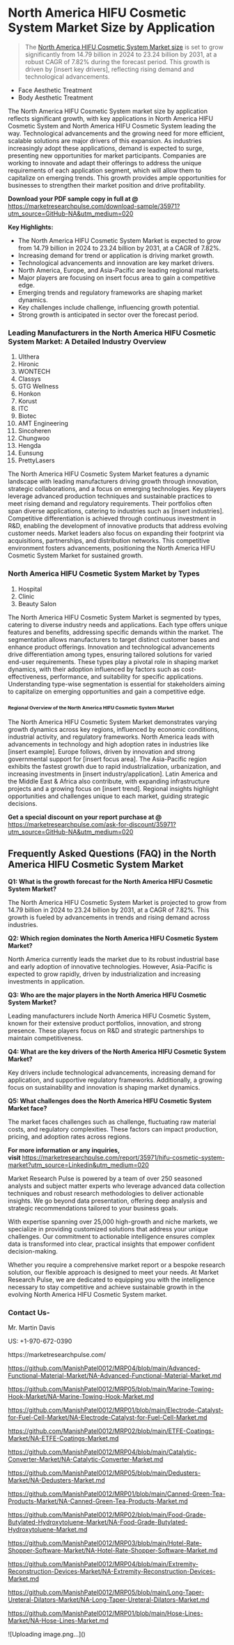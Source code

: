 <h1>North America HIFU Cosmetic System Market&nbsp;Size by Application</h1><blockquote><p>The <a href="https://marketresearchpulse.com/download-sample/35971?utm_source=GitHub-NA&amp;utm_medium=020">North America HIFU Cosmetic System Market size</a> is set to grow significantly from 14.79 billion in 2024 to 23.24 billion by 2031, at a robust CAGR of 7.82% during the forecast period. This growth is driven by [insert key drivers], reflecting rising demand and technological advancements.</p></blockquote><ul><li>Face Aesthetic Treatment<li> Body Aesthetic Treatment</li></ul><p>The North America HIFU Cosmetic System market size by application reflects significant growth, with key applications in North America HIFU Cosmetic System and North America HIFU Cosmetic System leading the way. Technological advancements and the growing need for more efficient, scalable solutions are major drivers of this expansion. As industries increasingly adopt these applications, demand is expected to surge, presenting new opportunities for market participants. Companies are working to innovate and adapt their offerings to address the unique requirements of each application segment, which will allow them to capitalize on emerging trends. This growth provides ample opportunities for businesses to strengthen their market position and drive profitability.</p><p><strong>Download your PDF sample copy in full at @ </strong><a href="https://marketresearchpulse.com/download-sample/35971?utm_source=GitHub-NA&amp;utm_medium=020">https://marketresearchpulse.com/download-sample/35971?utm_source=GitHub-NA&amp;utm_medium=020</a></p><p><strong>Key Highlights: </strong></p><ul><li>The North America HIFU Cosmetic System Market is expected to grow from 14.79 billion in 2024 to 23.24 billion by 2031, at a CAGR of 7.82%.</li><li>Increasing demand for trend or application is driving market growth.</li><li>Technological advancements and innovation are key market drivers.</li><li>North America, Europe, and Asia-Pacific are leading regional markets.</li><li>Major players are focusing on insert focus area to gain a competitive edge.</li><li>Emerging trends and regulatory frameworks are shaping market dynamics.</li><li>Key challenges include challenge, influencing growth potential.</li><li>Strong growth is anticipated in sector over the forecast period.</li></ul><h3>Leading Manufacturers in the North America HIFU Cosmetic System Market: A Detailed Industry Overview</h3><ol><li>Ulthera</li><li>Hironic</li><li>WONTECH</li><li>Classys</li><li>GTG Wellness</li><li>Honkon</li><li>Korust</li><li>ITC</li><li>Biotec</li><li>AMT Engineering</li><li>Sincoheren</li><li>Chungwoo</li><li>Hengda</li><li>Eunsung</li><li>PrettyLasers</li></ol><div class="flex max-w-full flex-col flex-grow"><div class="min-h-8 text-message flex w-full flex-col items-end gap-2 whitespace-normal break-words [.text-message+&amp;]:mt-5" dir="auto" data-message-author-role="assistant" data-message-id="fd8432e4-4910-450d-b182-61b7bfb0a01f" data-message-model-slug="gpt-4o"><div class="flex w-full flex-col gap-1 empty:hidden first:pt-[3px]"><div class="markdown prose w-full break-words dark:prose-invert light"><p>The North America HIFU Cosmetic System Market features a dynamic landscape with leading manufacturers driving growth through innovation, strategic collaborations, and a focus on emerging technologies. Key players leverage advanced production techniques and sustainable practices to meet rising demand and regulatory requirements. Their portfolios often span diverse applications, catering to industries such as [insert industries]. Competitive differentiation is achieved through continuous investment in R&amp;D, enabling the development of innovative products that address evolving customer needs. Market leaders also focus on expanding their footprint via acquisitions, partnerships, and distribution networks. This competitive environment fosters advancements, positioning the North America HIFU Cosmetic System Market for sustained growth.</p></div></div></div></div><h3>North America HIFU Cosmetic System Market by Types</h3><ol><li>Hospital<li> Clinic<li> Beauty Salon</li></ol><div class="flex max-w-full flex-col flex-grow"><div class="min-h-8 text-message flex w-full flex-col items-end gap-2 whitespace-normal break-words [.text-message+&amp;]:mt-5" dir="auto" data-message-author-role="assistant" data-message-id="084470be-0bb7-4664-bddf-5156b4f41249" data-message-model-slug="gpt-4o-mini"><div class="flex w-full flex-col gap-1 empty:hidden first:pt-[3px]"><div class="markdown prose w-full break-words dark:prose-invert light"><p>The North America HIFU Cosmetic System Market is segmented by types, catering to diverse industry needs and applications. Each type offers unique features and benefits, addressing specific demands within the market. The segmentation allows manufacturers to target distinct customer bases and enhance product offerings. Innovation and technological advancements drive differentiation among types, ensuring tailored solutions for varied end-user requirements. These types play a pivotal role in shaping market dynamics, with their adoption influenced by factors such as cost-effectiveness, performance, and suitability for specific applications. Understanding type-wise segmentation is essential for stakeholders aiming to capitalize on emerging opportunities and gain a competitive edge.</p></div></div></div></div><h3><span style="font-size: 11px;">Regional Overview of the North America HIFU Cosmetic System Market</span></h3><div class="flex max-w-full flex-col flex-grow"><div class="min-h-8 text-message flex w-full flex-col items-end gap-2 whitespace-normal break-words [.text-message+&amp;]:mt-5" dir="auto" data-message-author-role="assistant" data-message-id="e9038762-ce64-4e30-91c9-9bd413514231" data-message-model-slug="gpt-4o-mini"><div class="flex w-full flex-col gap-1 empty:hidden first:pt-[3px]"><div class="markdown prose w-full break-words dark:prose-invert light"><p>The North America HIFU Cosmetic System Market demonstrates varying growth dynamics across key regions, influenced by economic conditions, industrial activity, and regulatory frameworks. North America leads with advancements in technology and high adoption rates in industries like [insert example]. Europe follows, driven by innovation and strong governmental support for [insert focus area]. The Asia-Pacific region exhibits the fastest growth due to rapid industrialization, urbanization, and increasing investments in [insert industry/application]. Latin America and the Middle East &amp; Africa also contribute, with expanding infrastructure projects and a growing focus on [insert trend]. Regional insights highlight opportunities and challenges unique to each market, guiding strategic decisions.</p></div></div></div></div><p><strong>Get a special discount on your report purchase at @ </strong><a href="https://marketresearchpulse.com/ask-for-discount/35971?utm_source=GitHub-NA&amp;utm_medium=020">https://marketresearchpulse.com/ask-for-discount/35971?utm_source=GitHub-NA&amp;utm_medium=020</a></p><h2>Frequently Asked Questions (FAQ) in the North America HIFU Cosmetic System Market</h2><p><strong>Q1: What is the growth forecast for the North America HIFU Cosmetic System Market?</strong></p><p>The North America HIFU Cosmetic System Market is projected to grow from 14.79 billion in 2024 to 23.24 billion by 2031, at a CAGR of 7.82%. This growth is fueled by advancements in trends and rising demand across industries.</p><p><strong>Q2: Which region dominates the North America HIFU Cosmetic System Market?</strong></p><p>North America currently leads the market due to its robust industrial base and early adoption of innovative technologies. However, Asia-Pacific is expected to grow rapidly, driven by industrialization and increasing investments in application.</p><p><strong>Q3: Who are the major players in the North America HIFU Cosmetic System Market?</strong></p><p>Leading manufacturers include North America HIFU Cosmetic System, known for their extensive product portfolios, innovation, and strong presence. These players focus on R&amp;D and strategic partnerships to maintain competitiveness.</p><p><strong>Q4: What are the key drivers of the North America HIFU Cosmetic System Market?</strong></p><p>Key drivers include technological advancements, increasing demand for application, and supportive regulatory frameworks. Additionally, a growing focus on sustainability and innovation is shaping market dynamics.</p><p><strong>Q5: What challenges does the North America HIFU Cosmetic System Market face?</strong></p><p>The market faces challenges such as challenge, fluctuating raw material costs, and regulatory complexities. These factors can impact production, pricing, and adoption rates across regions.</p><p><strong>For more information or any inquiries, visit&nbsp;</strong><a href="https://marketresearchpulse.com/report/35971/hifu-cosmetic-system-market?utm_source=Linkedin&utm_medium=020">https://marketresearchpulse.com/report/35971/hifu-cosmetic-system-market?utm_source=Linkedin&utm_medium=020</a></p><p>Market Research Pulse is powered by a team of over 250 seasoned analysts and subject matter experts who leverage advanced data collection techniques and robust research methodologies to deliver actionable insights. We go beyond data presentation, offering deep analysis and strategic recommendations tailored to your business goals.</p><p>With expertise spanning over 25,000 high-growth and niche markets, we specialize in providing customized solutions that address your unique challenges. Our commitment to actionable intelligence ensures complex data is transformed into clear, practical insights that empower confident decision-making.</p><p>Whether you require a comprehensive market report or a bespoke research solution, our flexible approach is designed to meet your needs. At Market Research Pulse, we are dedicated to equipping you with the intelligence necessary to stay competitive and achieve sustainable growth in the evolving North America HIFU Cosmetic System market.</p><h3><strong>Contact Us-</strong></h3><p>Mr. Martin Davis</p><p>US: +1-970-672-0390</p><p>https://marketresearchpulse.com/</p><p><a href="https://github.com/ManishPatel0012/MRP04/blob/main/Advanced-Functional-Material-Market/NA-Advanced-Functional-Material-Market.md">https://github.com/ManishPatel0012/MRP04/blob/main/Advanced-Functional-Material-Market/NA-Advanced-Functional-Material-Market.md</a></p><p><a href="https://github.com/ManishPatel0012/MRP05/blob/main/Marine-Towing-Hook-Market/NA-Marine-Towing-Hook-Market.md">https://github.com/ManishPatel0012/MRP05/blob/main/Marine-Towing-Hook-Market/NA-Marine-Towing-Hook-Market.md</a></p><p><a href="https://github.com/ManishPatel0012/MRP01/blob/main/Electrode-Catalyst-for-Fuel-Cell-Market/NA-Electrode-Catalyst-for-Fuel-Cell-Market.md">https://github.com/ManishPatel0012/MRP01/blob/main/Electrode-Catalyst-for-Fuel-Cell-Market/NA-Electrode-Catalyst-for-Fuel-Cell-Market.md</a></p><p><a href="https://github.com/ManishPatel0012/MRP02/blob/main/ETFE-Coatings-Market/NA-ETFE-Coatings-Market.md">https://github.com/ManishPatel0012/MRP02/blob/main/ETFE-Coatings-Market/NA-ETFE-Coatings-Market.md</a></p><p><a href="https://github.com/ManishPatel0012/MRP04/blob/main/Catalytic-Converter-Market/NA-Catalytic-Converter-Market.md">https://github.com/ManishPatel0012/MRP04/blob/main/Catalytic-Converter-Market/NA-Catalytic-Converter-Market.md</a></p><p><a href="https://github.com/ManishPatel0012/MRP05/blob/main/Dedusters-Market/NA-Dedusters-Market.md">https://github.com/ManishPatel0012/MRP05/blob/main/Dedusters-Market/NA-Dedusters-Market.md</a></p><p><a href="https://github.com/ManishPatel0012/MRP01/blob/main/Canned-Green-Tea-Products-Market/NA-Canned-Green-Tea-Products-Market.md">https://github.com/ManishPatel0012/MRP01/blob/main/Canned-Green-Tea-Products-Market/NA-Canned-Green-Tea-Products-Market.md</a></p><p><a href="https://github.com/ManishPatel0012/MRP02/blob/main/Food-Grade-Butylated-Hydroxytoluene-Market/NA-Food-Grade-Butylated-Hydroxytoluene-Market.md">https://github.com/ManishPatel0012/MRP02/blob/main/Food-Grade-Butylated-Hydroxytoluene-Market/NA-Food-Grade-Butylated-Hydroxytoluene-Market.md</a></p><p><a href="https://github.com/ManishPatel0012/MRP03/blob/main/Hotel-Rate-Shopper-Software-Market/NA-Hotel-Rate-Shopper-Software-Market.md">https://github.com/ManishPatel0012/MRP03/blob/main/Hotel-Rate-Shopper-Software-Market/NA-Hotel-Rate-Shopper-Software-Market.md</a></p><p><a href="https://github.com/ManishPatel0012/MRP04/blob/main/Extremity-Reconstruction-Devices-Market/NA-Extremity-Reconstruction-Devices-Market.md">https://github.com/ManishPatel0012/MRP04/blob/main/Extremity-Reconstruction-Devices-Market/NA-Extremity-Reconstruction-Devices-Market.md</a></p><p><a href="https://github.com/ManishPatel0012/MRP05/blob/main/Long-Taper-Ureteral-Dilators-Market/NA-Long-Taper-Ureteral-Dilators-Market.md">https://github.com/ManishPatel0012/MRP05/blob/main/Long-Taper-Ureteral-Dilators-Market/NA-Long-Taper-Ureteral-Dilators-Market.md</a></p><p><a href="https://github.com/ManishPatel0012/MRP01/blob/main/Hose-Lines-Market/NA-Hose-Lines-Market.md">https://github.com/ManishPatel0012/MRP01/blob/main/Hose-Lines-Market/NA-Hose-Lines-Market.md</a></p>
![Uploading image.png…]()
